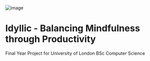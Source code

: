 ![image](https://github.com/user-attachments/assets/7770404b-1ff9-41b9-81f2-2731ecb14e96)

# Idyllic - Balancing Mindfulness through Productivity
Final Year Project for University of London BSc Computer Science   


